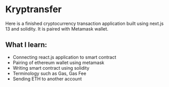 # Kryptransfer

Here is a finished cryptocurrency transaction application built using next.js 13 and solidity. It is paired with Metamask wallet.

## What I learn:
- Connecting react.js application to smart contract
- Pairing of ethereum wallet using metamask
- Writing smart contract using solidity
- Terminology such as Gas, Gas Fee
- Sending ETH to another account
